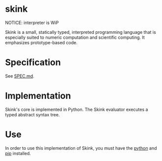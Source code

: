 # skink
NOTICE: interpreter is WiP

Skink is a small, statically typed, interpreted programming language that is  especially suited to numeric computation and scientific computing. It emphasizes prototype-based code.

# Specification
See [SPEC.md](SPEC.md).

# Implementation
Skink's core is implemented in Python. The Skink evaluator executes a typed abstract syntax tree. 

# Use
In order to use this implementation of Skink, you must have the [python](https://www.python.org) and [pip](https://pypi.org/) installed.

